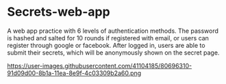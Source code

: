 # Secrets-web-app
A web app practice with 6 levels of authentication methods. The password is hashed and salted for 10 rounds if registered with email, or users can register through google or facebook. After logged in, users are able to submit their secrets, which will be anonymously shown on the secret page.

https://user-images.githubusercontent.com/41104185/80696310-91d09d00-8b1a-11ea-8e9f-4c03309b2a60.png
